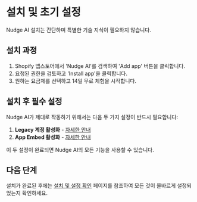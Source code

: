 # 설치 및 초기 설정

Nudge AI 설치는 간단하며 특별한 기술 지식이 필요하지 않습니다.

## 설치 과정

1. Shopify 앱스토어에서 'Nudge AI'를 검색하여 'Add app' 버튼을 클릭합니다.
2. 요청된 권한을 검토하고 'Install app'을 클릭합니다.
3. 원하는 요금제를 선택하고 14일 무료 체험을 시작합니다.

## 설치 후 필수 설정

Nudge AI가 제대로 작동하기 위해서는 다음 두 가지 설정이 반드시 필요합니다:

1. **Legacy 계정 활성화** - [자세한 안내](../legacy-accounts/index.md)
2. **App Embed 활성화** - [자세한 안내](../app-embed/index.md)

이 두 설정이 완료되면 Nudge AI의 모든 기능을 사용할 수 있습니다.

## 다음 단계

설치가 완료된 후에는 [설치 및 설정 확인](../installation-check/index.md) 페이지를 참조하여 모든 것이 올바르게 설정되었는지 확인하세요. 